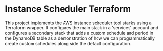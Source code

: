 # Instance Scheduler Terraform      
This project implements the AWS instance scheduler tool stacks using a Terraform wrapper. It configures the main stack in a 'services' account and configures a secondary stack that adds a custom schedule and period in the DynamoDB table as a demonstration of how we can programmatically create custom schedules along side the default configuration. 
